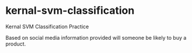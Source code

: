 # kernal-svm-classification
Kernal SVM Classification Practice

Based on social media information provided will someone be likely to buy a product.
